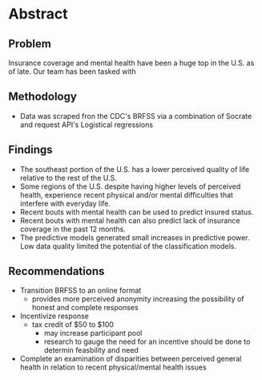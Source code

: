 
#  Abstract

## Problem

Insurance coverage and mental health have been a huge top in the U.S. as of late. Our team has been tasked with 

## Methodology

* Data was scraped fron the CDC's BRFSS via a combination of Socrate and request API's
Logistical regressions

## Findings

* The southeast portion of the U.S. has a lower perceived quality of life relative to the rest of the U.S. 
* Some regions of the U.S. despite having higher levels of perceived health, experience recent physical and/or mental difficulties that interfere with everyday life.
* Recent bouts with mental health can be used to predict insured status.
* Recent bouts with mental health can also predict lack of insurance coverage in the past 12 months. 
* The predictive models generated small increases in predictive power. Low data quality limited the potential of the classification models.

## Recommendations 

* Transition BRFSS to an online format
    * provides more perceived anonymity increasing the possibility of honest and complete responses
* Incentivize response
    * tax credit of $50 to $100
        * may increase participant pool
        * research to gauge the need for an incentive should be done to determin feasbility and need
* Complete an examination of disparities between perceived general health in relation to recent physical/mental health issues
